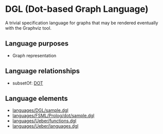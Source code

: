 # DGL (Dot-based Graph Language)
A trivial specification language for graphs that may be rendered eventually with the Graphviz tool.
## Language purposes
* Graph representation

## Language relationships
* subsetOf: [DOT](dot.html)

## Language elements
* [languages/DGL/sample.dgl](../../languages/DGL/sample.dgl)
* [languages/FSML/Prolog/dot/sample.dgl](../../languages/FSML/Prolog/dot/sample.dgl)
* [languages/Ueber/functions.dgl](../../languages/Ueber/functions.dgl)
* [languages/Ueber/languages.dgl](../../languages/Ueber/languages.dgl)
